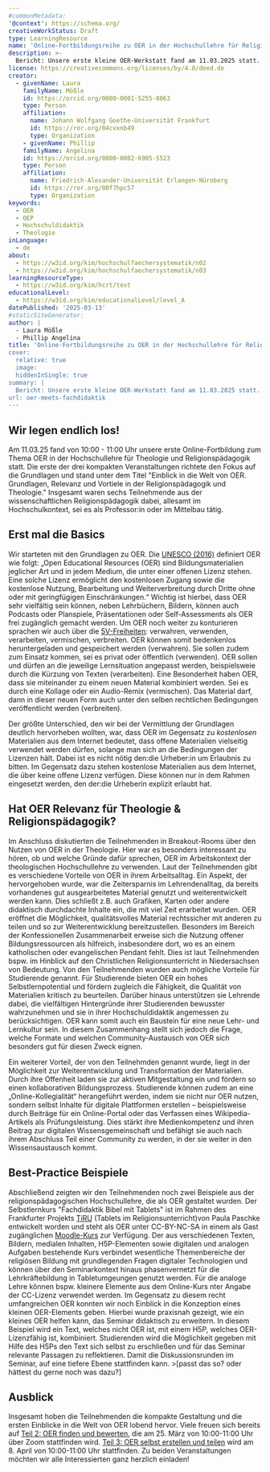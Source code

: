 ```yaml
---
#commonMetadata:
'@context': https://schema.org/
creativeWorkStatus: Draft
type: LearningResource
name: 'Online-Fortbildungsreihe zu OER in der Hochschullehre für Religionspädagogik & Theologie'
description: >-
  Bericht: Unsere erste kleine OER-Werkstatt fand am 11.03.2025 statt. In diesem Bericht geben Laura Mößle und Phillip Angelina einen Einblick in die besprochenen Themen, die Diskussionsrunden sowie Best Practice Beispiele. 
license: https://creativecommons.org/licenses/by/4.0/deed.de
creator:
  - givenName: Laura
    familyName: Mößle
    id: https://orcid.org/0000-0001-5255-8063
    type: Person
    affiliation:
      name: Johann Wolfgang Goethe-Universität Frankfurt
      id: https://ror.org/04cvxnb49
      type: Organization
    - givenName: Phillip
    familyName: Angelina
    id: https://orcid.org/0000-0002-6905-5523
    type: Person
    affiliation:
      name: Friedrich-Alexander-Universität Erlangen-Nürnberg
      id: https://ror.org/00f7hpc57
      type: Organization
keywords:
  - OER
  - OEP
  - Hochschuldidaktik
  - Theologie
inLanguage:
  - de
about:
  - https://w3id.org/kim/hochschulfaechersystematik/n02
  - https://w3id.org/kim/hochschulfaechersystematik/n03
learningResourceType:
  - https://w3id.org/kim/hcrt/text
educationalLevel:
  - https://w3id.org/kim/educationalLevel/level_A
datePublished: '2025-03-13'
#staticSiteGenerator:
author: |
  - Laura Mößle
  - Phillip Angelina
title: 'Online-Fortbildungsreihe zu OER in der Hochschullehre für Religionspädagogik & Theologie"
cover:
  relative: true
  image: 
  hiddenInSingle: true
summary: |
  Bericht: Unsere erste kleine OER-Werkstatt fand am 11.03.2025 statt. In diesem Bericht geben Laura Mößle und Phillip Angelina einen Einblick in die besprochenen Themen, die Diskussionsrunden sowie Best Practice Beispiele. 
url: oer-meets-fachdidaktik
---
```


## Wir legen endlich los!
Am 11.03.25 fand von 10:00 - 11:00 Uhr unsere erste Online-Fortbildung zum Thema OER in der Hochschullehre für Theologie und Religionspädagogik statt. Die erste der drei kompakten Veranstaltungen richtete den Fokus auf die Grundlagen und stand unter dem Titel "Einblick in die Welt von OER. Grundlagen, Relevanz und Vortiele in der Religionspädagogik und Theologie."
Insgesamt waren sechs Teilnehmende aus der wissenschaftlichen Religionspädagogik dabei, allesamt im Hochschulkontext, sei es als Professor:in oder im Mittelbau tätig. 

## Erst mal die Basics
Wir starteten mit den Grundlagen zu OER. Die [UNESCO (2016)]((https://www.unesco.de/bildung/open-educational-resources)) definiert OER wie folgt: 
„Open Educational Resources (OER) sind Bildungsmaterialien jeglicher Art und in jedem Medium, die unter einer offenen Lizenz stehen. Eine solche Lizenz ermöglicht den kostenlosen Zugang sowie die kostenlose Nutzung, Bearbeitung und Weiterverbreitung durch Dritte ohne oder mit geringfügigen Einschränkungen.“ 
Wichtig ist hierbei, dass OER sehr vielfältig sein können, neben Lehrbüchern, Bildern, können auch Podcasts oder Planspiele, Präsentationen oder Self-Assessments als OER frei zugänglich gemacht werden. 
Um OER noch weiter zu konturieren sprachen wir auch über die [5V-Freiheiten](https://open-educational-resources.de/5rs-auf-deutsch/): verwahren, verwenden, verarbeiten, vermischen, verbreiten. OER können somit bedenkenlos heruntergeladen und gespeichert werden (verwahren). Sie sollen zudem zum Einsatz kommen, sei es privat oder öffentlich (verwenden). OER sollen und dürfen an die jeweilige Lernsituation angepasst werden, beispielsweie durch die Kürzung von Texten (verarbeiten). Eine Besonderheit haben OER, dass sie miteinander zu einem neuen Material kombiniert werden. Sei es durch eine Kollage oder ein Audio-Remix (vermischen). Das Material darf, dann in dieser neuen Form auch unter den selben rechtlichen Bedingungen veröffentlicht werden (verbreiten).

Der größte Unterschied, den wir bei der Vermittlung der Grundlagen deutlich hervorheben wollten, war, dass OER im Gegensatz zu *kostenlosen* Materialien aus dem Internet bedeutet, dass offene Materialien vielseitig verwendet werden dürfen, solange man sich an die Bedingungen der Lizenzen hält. Dabei ist es nicht nötig den:die Urheber:in um Erlaubnis zu bitten. Im Gegensatz dazu stehen kostenlose Materialien aus dem Internet, die über keine offene Lizenz verfügen. Diese können nur in dem Rahmen eingesetzt werden, den der:die Urheberin explizit erlaubt hat. 

## Hat OER Relevanz für Theologie & Religionspädagogik?
Im Anschluss diskutierten die Teilnehmenden in Breakout-Rooms über den Nutzen von OER in der Theologie. Hier war es besonders interessant zu hören, ob und welche Gründe dafür sprechen, OER im Arbeitskontext der theologischen Hochschullehre zu verwenden.
Laut der Teilnehmenden gibt es verschiedene Vorteile von OER in ihrem Arbeitsalltag. Ein Aspekt, der hervorgehoben wurde, war die Zeitersparnis im Lehrendenalltag, da bereits vorhandenes gut ausgearbeitetes Material genutzt und weiterentwickelt werden kann. Dies schließt z.B. auch Grafiken, Karten oder andere didaktisch durchdachte Inhalte ein, die mit viel Zeit erarbeitet wurden. OER eröffnet die Möglichkeit, qualitätsvolles Material rechtssicher mit anderen zu teilen und so zur Weiterentwicklung bereitzustellen. Besonders im Bereich der Konfessionellen Zusammenarbeit erweise sich die Nutzung offener Bildungsressourcen als hilfreich,  insbesondere dort, wo es an einem katholischen oder evangelischen Pendant fehlt. Dies ist laut Teilnehmenden bspw. im Hinblick auf den Christlichen Religionsunterricht in Niedersachsen von Bedeutung.
Von den Teilnehmenden wurden auch mögliche Vorteile für Studierende genannt. Für Studierende bieten OER ein hohes Selbstlernpotential und fördern zugleich die Fähigkeit, die Qualität von Materialien kritisch zu beurteilen. Darüber hinaus unterstützen sie Lehrende dabei, die vielfältigen Hintergründe ihrer Studierenden bewusster wahrzunehmen und sie in ihrer Hochschuldidaktik angemessen zu berücksichtigen. OER kann somit auch ein Baustein für eine neue  Lehr- und Lernkultur sein. In diesem Zusammenhang stellt sich jedoch die Frage, welche Formate und welchen Community-Austausch von OER sich besonders gut für diesen Zweck eignen.

Ein weiterer Vorteil, der von den Teilnehmden genannt wurde, liegt in der Möglichkeit zur Weiterentwicklung und Transformation der Materialien. Durch ihre Offenheit laden sie zur aktiven Mitgestaltung ein und fördern so einen kollaborativen Bildungsprozess. Studierende können zudem an eine „Online-Kollegialität“ herangeführt werden, indem sie nicht nur OER nutzen, sondern selbst Inhalte für digitale Plattformen erstellen – beispielsweise durch Beiträge für ein Online-Portal oder das Verfassen eines Wikipedia-Artikels als Prüfungsleistung. Dies stärkt ihre Medienkompetenz und ihren Beitrag zur digitalen Wissensgemeinschaft und befähigt sie auch nach ihrem Abschluss Teil einer Community zu werden, in der sie weiter in den Wissensaustausch kommt. 

## Best-Practice Beispiele
Abschließend zeigten wir den Teilnehmenden noch zwei Beispiele aus der religionspädagogischen Hochschullehre, die als OER gestaltet wurden. 
Der Selbstlernkurs "Fachdidaktik Bibel mit Tablets" ist im Rahmen des Frankfurter Projekts [TiRU](https://www.uni-frankfurt.de/133803251/Forschungsprojekte_Religionspädagogik#a_0d817d3d-60a14121) (Tablets im Religionsunterricht)von Paula Paschke entwickelt worden und steht als OER unter CC-BY-NC-SA in einem als Gast zugänglichen [Moodle-Kurs](https://moodle-connect.s.studiumdigitale.uni-frankfurt.de/moodle/course/view.php?id=39) zur Verfügung. Der aus verschiedenen Texten, Bildern, medialen Inhalten, H5P-Elementen sowie digitalen und analogen Aufgaben bestehende Kurs verbindet wesentliche Themenbereiche der religiösen Bildung mit grundlegenden Fragen digitaler Technologien und können über den Seminarkontext hinaus phasenvernetzt für die Lehrkräftebildung in Tabletumgeungen genutzt werden. Für die analoge Lehre können bspw. kleinere Elemente aus dem Online-Kurs nter Angabe der CC-Lizenz verwendet werden. 
Im Gegensatz zu diesem recht umfangreichen OER konnten wir noch Einblick in die Konzeption eines kleinen OER-Elements geben. Hierbei wurde praxisnah gezeigt, wie ein kleines OER helfen kann, das Seminar didaktisch zu erweitern. In diesem Beispiel wird ein Text, welches nicht OER ist, mit einem H5P, welches OER-Lizenzfähig ist, kombiniert. Studierenden wird die Möglichkeit gegeben mit Hilfe des H5Ps den Text sich selbst zu erschließen und für das Seminar relevante Passagen zu reflektieren. Damit die Diskussionsrunden im Seminar, auf eine tiefere Ebene stattfinden kann. >[passt das so? oder hättest du gerne noch was dazu?]

## Ausblick
Insgesamt hoben die Teilnehmenden die kompakte Gestaltung und die ersten Einblicke in die Welt von OER lobend hervor. Viele freuen sich bereits auf [Teil 2: OER finden und bewerten](https://relilab.org/oer-werkstatt-fuer-hochschulen-oer-finden-und-bewerten/), die am 25. März von 10:00-11:00 Uhr über Zoom stattfinden wird. 
[Teil 3: OER selbst erstellen und teilen](https://relilab.org/oer-werkstatt-fuer-hochschulen-oer-selbst-erstellen-und-teilen/) wird am 8. April von 10:00-11:00 Uhr stattfinden. Zu beiden Veranstaltungen möchten wir alle Interessierten ganz herzlich einladen!